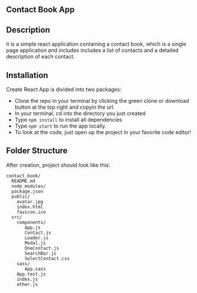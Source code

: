 ## Contact Book App
## Description

it is a simple react application containing a contact book, which is a single page application and includes
includes a list of contacts and a detailed description of each contact.

## Installation

Create React App is divided into two packages:

* Clone the repo in your terminal by clicking the green clone or download button at the top right and copyin the url.
* In your terminal, cd into the directory you just created
* Type `npm install` to install all dependencies
* Type `npm start` to run the app locally.
* To look at the code, just open up the project in your favorite code editor!

## Folder Structure

After creation, project should look like this:

```
contact_book/
  README.md
  node_modules/
  package.json
  public/
    avatar.jpg
    index.html
    favicon.ico
  src/
    components/
       App.js
       Contact.js
       Loader.js
       Modal.js
       OneContact.js
       SearchBar.js
       SelectContact.css
    sass/
       App.sass
    App.test.js
    index.js
    other.js
```